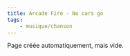 ```yaml
---
title: Arcade Fire - No cars go
tags:
    - musique/chanson
---
```


Page créée automatiquement, mais vide.

